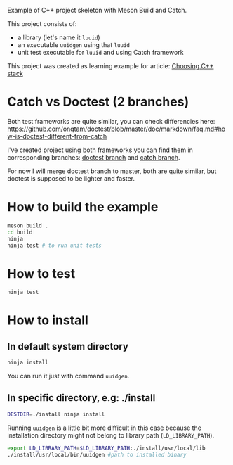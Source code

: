 Example of C++ project skeleton with Meson Build and Catch. 

This project consists of:
- a library (let's name it `luuid`)
- an executable `uuidgen` using that `luuid`
- unit test executable for `luuid` and using Catch framework 

This project was created as learning example for article: [Choosing C++ stack](https://carlosvin.github.io/posts/choosing-modern-cpp-stack)

Catch vs Doctest (2 branches)
=============================

Both test frameworks are quite similar, you can check differencies here: https://github.com/onqtam/doctest/blob/master/doc/markdown/faq.md#how-is-doctest-different-from-catch

I've created project using both frameworks you can find them in corresponding branches: [doctest branch](https://github.com/carlosvin/uuid-cpp/tree/doctest)
 and [catch branch](https://github.com/carlosvin/uuid-cpp/tree/catch). 

For now I will merge doctest branch to master, both are quite similar, but doctest is supposed to be lighter and faster. 


How to build the example
========================

```bash
meson build .
cd build
ninja
ninja test # to run unit tests
```

How to test
===========

```bash
ninja test
```

How to install
==============

In default system directory
---------------------------
```bash
ninja install
```

You can run it just with command `uuidgen`.


In specific directory, e.g: ./install
-------------------------------------

```bash
DESTDIR=./install ninja install
```
Running `uuidgen` is a little bit more difficult in this case because the installation directory might not belong to library path (`LD_LIBRARY_PATH`). 

```bash
export LD_LIBRARY_PATH=$LD_LIBRARY_PATH:./install/usr/local/lib
./install/usr/local/bin/uuidgen #path to installed binary
```

